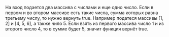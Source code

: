 На вход подается два массива с числами и еще одно число. Если в первом и во втором массиве есть такие числа, сумма которых равна третьему числу, то нужно вернуть true. Например податеся массивы [1, 2] и [4, 5, 6], а также чило 5. Если взять из первого массива число 1 и из второго число 4, то в сумме будет 5, значит функция вернёт true.
